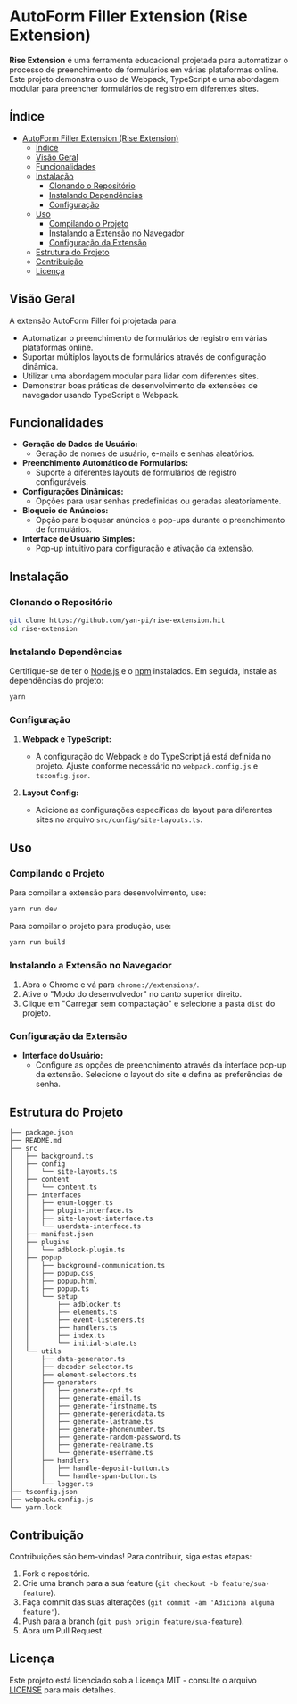 # AutoForm Filler Extension (Rise Extension)

**Rise Extension** é uma ferramenta educacional projetada para automatizar o processo de preenchimento de formulários em várias plataformas online. Este projeto demonstra o uso de Webpack, TypeScript e uma abordagem modular para preencher formulários de registro em diferentes sites.

## Índice

- [AutoForm Filler Extension (Rise Extension)](#autoform-filler-extension-rise-extension)
  - [Índice](#índice)
  - [Visão Geral](#visão-geral)
  - [Funcionalidades](#funcionalidades)
  - [Instalação](#instalação)
    - [Clonando o Repositório](#clonando-o-repositório)
    - [Instalando Dependências](#instalando-dependências)
    - [Configuração](#configuração)
  - [Uso](#uso)
    - [Compilando o Projeto](#compilando-o-projeto)
    - [Instalando a Extensão no Navegador](#instalando-a-extensão-no-navegador)
    - [Configuração da Extensão](#configuração-da-extensão)
  - [Estrutura do Projeto](#estrutura-do-projeto)
  - [Contribuição](#contribuição)
  - [Licença](#licença)

## Visão Geral

A extensão AutoForm Filler foi projetada para:
- Automatizar o preenchimento de formulários de registro em várias plataformas online.
- Suportar múltiplos layouts de formulários através de configuração dinâmica.
- Utilizar uma abordagem modular para lidar com diferentes sites.
- Demonstrar boas práticas de desenvolvimento de extensões de navegador usando TypeScript e Webpack.

## Funcionalidades

- **Geração de Dados de Usuário:**
  - Geração de nomes de usuário, e-mails e senhas aleatórios.
- **Preenchimento Automático de Formulários:**
  - Suporte a diferentes layouts de formulários de registro configuráveis.
- **Configurações Dinâmicas:**
  - Opções para usar senhas predefinidas ou geradas aleatoriamente.
- **Bloqueio de Anúncios:**
  - Opção para bloquear anúncios e pop-ups durante o preenchimento de formulários.
- **Interface de Usuário Simples:**
  - Pop-up intuitivo para configuração e ativação da extensão.

## Instalação

### Clonando o Repositório

```bash
git clone https://github.com/yan-pi/rise-extension.hit
cd rise-extension
```

### Instalando Dependências

Certifique-se de ter o [Node.js](https://nodejs.org/) e o [npm](https://www.npmjs.com/) instalados. Em seguida, instale as dependências do projeto:

```bash
yarn
```

### Configuração

1. **Webpack e TypeScript:**
   - A configuração do Webpack e do TypeScript já está definida no projeto. Ajuste conforme necessário no `webpack.config.js` e `tsconfig.json`.

2. **Layout Config:**
   - Adicione as configurações específicas de layout para diferentes sites no arquivo `src/config/site-layouts.ts`.

## Uso

### Compilando o Projeto

Para compilar a extensão para desenvolvimento, use:

```bash
yarn run dev
```

Para compilar o projeto para produção, use:

```bash
yarn run build
```

### Instalando a Extensão no Navegador

1. Abra o Chrome e vá para `chrome://extensions/`.
2. Ative o "Modo do desenvolvedor" no canto superior direito.
3. Clique em "Carregar sem compactação" e selecione a pasta `dist` do projeto.

### Configuração da Extensão

- **Interface do Usuário:**
  - Configure as opções de preenchimento através da interface pop-up da extensão. Selecione o layout do site e defina as preferências de senha.

## Estrutura do Projeto

```
├── package.json
├── README.md
├── src
│   ├── background.ts
│   ├── config
│   │   └── site-layouts.ts
│   ├── content
│   │   └── content.ts
│   ├── interfaces
│   │   ├── enum-logger.ts
│   │   ├── plugin-interface.ts
│   │   ├── site-layout-interface.ts
│   │   └── userdata-interface.ts
│   ├── manifest.json
│   ├── plugins
│   │   └── adblock-plugin.ts
│   ├── popup
│   │   ├── background-communication.ts
│   │   ├── popup.css
│   │   ├── popup.html
│   │   ├── popup.ts
│   │   └── setup
│   │       ├── adblocker.ts
│   │       ├── elements.ts
│   │       ├── event-listeners.ts
│   │       ├── handlers.ts
│   │       ├── index.ts
│   │       └── initial-state.ts
│   └── utils
│       ├── data-generator.ts
│       ├── decoder-selector.ts
│       ├── element-selectors.ts
│       ├── generators
│       │   ├── generate-cpf.ts
│       │   ├── generate-email.ts
│       │   ├── generate-firstname.ts
│       │   ├── generate-genericdata.ts
│       │   ├── generate-lastname.ts
│       │   ├── generate-phonenumber.ts
│       │   ├── generate-random-password.ts
│       │   ├── generate-realname.ts
│       │   └── generate-username.ts
│       ├── handlers
│       │   ├── handle-deposit-button.ts
│       │   └── handle-span-button.ts
│       └── logger.ts
├── tsconfig.json
├── webpack.config.js
└── yarn.lock
```

## Contribuição

Contribuições são bem-vindas! Para contribuir, siga estas etapas:

1. Fork o repositório.
2. Crie uma branch para a sua feature (`git checkout -b feature/sua-feature`).
3. Faça commit das suas alterações (`git commit -am 'Adiciona alguma feature'`).
4. Push para a branch (`git push origin feature/sua-feature`).
5. Abra um Pull Request.

## Licença

Este projeto está licenciado sob a Licença MIT - consulte o arquivo [LICENSE](LICENSE) para mais detalhes.
